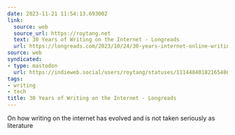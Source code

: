 ```yaml
---
date: 2023-11-21 11:54:13.693002
link:
  source: web
  source_url: https://roytang.net
  text: 30 Years of Writing on the Internet - Longreads
  url: https://longreads.com/2023/10/24/30-years-internet-online-writing/
source: web
syndicated:
- type: mastodon
  url: https://indieweb.social/users/roytang/statuses/111448401821654863
tags:
- writing
- tech
title: 30 Years of Writing on the Internet - Longreads
---
```


On how writing on the internet has evolved and is not taken seriously as literature